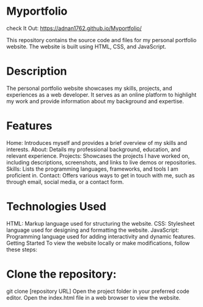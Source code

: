 # Myportfolio
check It Out:  https://adnan1762.github.io/Myportfolio/

This repository contains the source code and files for my personal portfolio website. The website is built using HTML, CSS, and JavaScript.

# Description
The personal portfolio website showcases my skills, projects, and experiences as a web developer. It serves as an online platform to highlight my work and provide information about my background and expertise.

# Features
Home: Introduces myself and provides a brief overview of my skills and interests.
About: Details my professional background, education, and relevant experience.
Projects: Showcases the projects I have worked on, including descriptions, screenshots, and links to live demos or repositories.
Skills: Lists the programming languages, frameworks, and tools I am proficient in.
Contact: Offers various ways to get in touch with me, such as through email, social media, or a contact form.

# Technologies Used
HTML: Markup language used for structuring the website.
CSS: Stylesheet language used for designing and formatting the website.
JavaScript: Programming language used for adding interactivity and dynamic features.
Getting Started
To view the website locally or make modifications, follow these steps:

# Clone the repository: 
git clone [repository URL]
Open the project folder in your preferred code editor.
Open the index.html file in a web browser to view the website.
